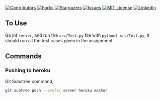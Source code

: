 <!--
*** Thanks for checking out the Best-README-Template. If you have a suggestion
*** that would make this better, please fork the repo and create a pull request
*** or simply open an issue with the tag "enhancement".
*** Thanks again! Now go create something AMAZING! :D
-->

<!-- PROJECT SHIELDS -->
<!--
*** I'm using markdown "reference style" links for readability.
*** Reference links are enclosed in brackets [ ] instead of parentheses ( ).
*** See the bottom of this document for the declaration of the reference variables
*** for contributors-url, forks-url, etc. This is an optional, concise syntax you may use.
*** https://www.markdownguide.org/basic-syntax/#reference-style-links
-->

[![Contributors][contributors-shield]][contributors-url]
[![Forks][forks-shield]][forks-url]
[![Stargazers][stars-shield]][stars-url]
[![Issues][issues-shield]][issues-url]
[![MIT License][license-shield]][license-url]
[![LinkedIn][linkedin-shield]][linkedin-url]

## To Use

Go int `server`, and run the `src/Test.py` file with `python3 src/Test.py`, it should run all the test cases given in the assignment.

## Commands

### Pushing to heroku

Git Substree command,

```bash
git subtree push --prefix server heroku master
```

<!-- MARKDOWN LINKS & IMAGES -->
<!-- https://www.markdownguide.org/basic-syntax/#reference-style-links -->
[contributors-shield]: https://img.shields.io/github/contributors/Rubix982/Information-Retrieval---Vector-Space-Model.svg?style=for-the-badge
[contributors-url]: https://github.com/Rubix982/Information-Retrieval---Vector-Space-Model/graphs/contributors
[forks-shield]: https://img.shields.io/github/forks/Rubix982/Information-Retrieval---Vector-Space-Model.svg?style=for-the-badge
[forks-url]: https://github.com/Rubix982/Information-Retrieval---Vector-Space-Model/network/members
[stars-shield]: https://img.shields.io/github/stars/Rubix982/Information-Retrieval---Vector-Space-Model.svg?style=for-the-badge
[stars-url]: https://github.com/Rubix982/Information-Retrieval---Vector-Space-Model/stargazers
[issues-shield]: https://img.shields.io/github/issues/Rubix982/Information-Retrieval---Vector-Space-Model.svg?style=for-the-badge
[issues-url]: https://github.com/Rubix982/Information-Retrieval---Vector-Space-Model/issues
[license-shield]: https://img.shields.io/github/license/Rubix982/Information-Retrieval---Vector-Space-Model.svg?style=for-the-badge
[license-url]: https://github.com/Rubix982/Information-Retrieval---Vector-Space-Model/blob/master/LICENSE.txt
[linkedin-shield]: https://img.shields.io/badge/-LinkedIn-black.svg?style=for-the-badge&logo=linkedin&colorB=555
[linkedin-url]: https://www.linkedin.com/in/saif-ul-islam-93786b187/
[product-screenshot]: https://raw.githubusercontent.com/othneildrew/Best-README-Template/master/images/screenshot.png
